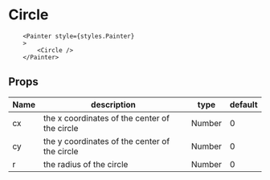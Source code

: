 # Circle

```JS
    <Painter style={styles.Painter} 
    >
        <Circle />      
    </Painter>
```

## Props

| Name | description | type | default |
| --- | --- | --- | --- |
| cx | the x coordinates of the center of the circle | Number | 0 |
| cy | the y coordinates of the center of the circle | Number | 0 |
| r | the radius of the circle | Number | 0 |

